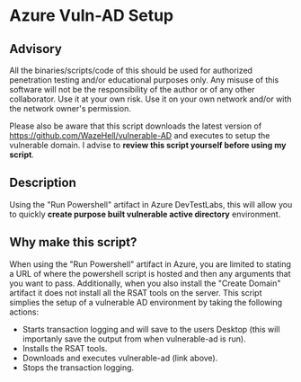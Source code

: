 # Azure Vuln-AD Setup

## Advisory

All the binaries/scripts/code of this should be used for authorized penetration testing and/or educational purposes only. Any misuse of this software will not be the responsibility of the author or of any other collaborator. Use it at your own risk. Use it on your own network and/or with the network owner's permission.

Please also be aware that this script downloads the latest version of https://github.com/WazeHell/vulnerable-AD and executes to setup the vulnerable domain. I advise to **review this script yourself before using my script**.

## Description
Using the "Run Powershell" artifact in Azure DevTestLabs, this will allow you to quickly **create purpose built vulnerable active directory** environment.

## Why make this script?
When using the "Run Powershell" artifact in Azure, you are limited to stating a URL of where the powershell script is hosted and then any arguments that you want to pass. Additionally, when you also install the "Create Domain" artifact it does not install all the RSAT tools on the server. This script simplies the setup of a vulnerable AD environment by taking the following actions:
- Starts transaction logging and will save to the users Desktop (this will importanly save the output from when vulnerable-ad is run).
- Installs the RSAT tools.
- Downloads and executes vulnerable-ad (link above).
- Stops the transaction logging.
